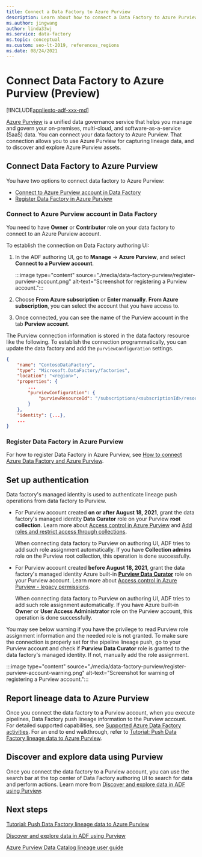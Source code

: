 ```yaml
---
title: Connect a Data Factory to Azure Purview
description: Learn about how to connect a Data Factory to Azure Purview
ms.author: jingwang
author: linda33wj
ms.service: data-factory
ms.topic: conceptual
ms.custom: seo-lt-2019, references_regions
ms.date: 08/24/2021
---
```


# Connect Data Factory to Azure Purview (Preview)

[!INCLUDE[appliesto-adf-xxx-md](includes/appliesto-adf-xxx-md.md)]

[Azure Purview](../purview/overview.md) is a unified data governance service that helps you manage and govern your on-premises, multi-cloud, and software-as-a-service (SaaS) data. You can connect your data factory to Azure Purview. That connection allows you to use Azure Purview for capturing lineage data, and to discover and explore Azure Purview assets.

## Connect Data Factory to Azure Purview

You have two options to connect data factory to Azure Purview:

- [Connect to Azure Purview account in Data Factory](#connect-to-azure-purview-account-in-data-factory)
- [Register Data Factory in Azure Purview](#register-data-factory-in-azure-purview)

### Connect to Azure Purview account in Data Factory

You need to have **Owner** or **Contributor** role on your data factory to connect to an Azure Purview account.

To establish the connection on Data Factory authoring UI:

1. In the ADF authoring UI, go to **Manage** -> **Azure Purview**, and select **Connect to a Purview account**. 

    :::image type="content" source="./media/data-factory-purview/register-purview-account.png" alt-text="Screenshot for registering a Purview account.":::

2. Choose **From Azure subscription** or **Enter manually**. **From Azure subscription**, you can select the account that you have access to.

3. Once connected, you can see the name of the Purview account in the tab **Purview account**.

The Purview connection information is stored in the data factory resource like the following. To establish the connection programmatically, you can update the data factory and add the `purviewConfiguration` settings.

```json
{
    "name": "ContosoDataFactory",
    "type": "Microsoft.DataFactory/factories",
    "location": "<region>",
    "properties": {
        ...
        "purviewConfiguration": {
            "purviewResourceId": "/subscriptions/<subscriptionId>/resourceGroups/<resourceGroupname>/providers/Microsoft.Purview/accounts/<PurviewAccountName>"
        }
    },
    "identity": {...},
    ...
}
```

### Register Data Factory in Azure Purview

For how to register Data Factory in Azure Purview, see [How to connect Azure Data Factory and Azure Purview](../purview/how-to-link-azure-data-factory.md).

## Set up authentication

Data factory's managed identity is used to authenticate lineage push operations from data factory to Purview. 

- For Purview account created **on or after August 18, 2021**, grant the data factory's managed identity **Data Curator** role on your Purview **root collection**. Learn more about [Access control in Azure Purview](../purview/catalog-permissions.md) and [Add roles and restrict access through collections](../purview/how-to-create-and-manage-collections.md#add-roles-and-restrict-access-through-collections).

    When connecting data factory to Purview on authoring UI, ADF tries to add such role assignment automatically. If you have **Collection admins** role on the Purview root collection, this operation is done successfully.

- For Purview account created **before August 18, 2021**, grant the data factory's managed identity Azure built-in [**Purview Data Curator**](../role-based-access-control/built-in-roles.md#purview-data-curator) role on your Purview account. Learn more about [Access control in Azure Purview - legacy permissions](../purview/catalog-permissions.md#legacy-permission-guide).

    When connecting data factory to Purview on authoring UI, ADF tries to add such role assignment automatically. If you have Azure built-in **Owner** or **User Access Administrator** role on the Purview account, this operation is done successfully.

You may see below warning if you have the privilege to read Purview role assignment information and the needed role is not granted. To make sure the connection is properly set for the pipeline lineage push, go to your Purview account and check if **Purview Data Curator** role is granted to the data factory's managed identity. If not, manually add the role assignment.

:::image type="content" source="./media/data-factory-purview/register-purview-account-warning.png" alt-text="Screenshot for warning of registering a Purview account.":::

## Report lineage data to Azure Purview

Once you connect the data factory to a Purview account, when you execute pipelines, Data Factory push lineage information to the Purview account. For detailed supported capabilities, see [Supported Azure Data Factory activities](../purview/how-to-link-azure-data-factory.md#supported-azure-data-factory-activities). For an end to end walkthrough, refer to [Tutorial: Push Data Factory lineage data to Azure Purview](tutorial-push-lineage-to-purview.md).

## Discover and explore data using Purview

Once you connect the data factory to a Purview account, you can use the search bar at the top center of Data Factory authoring UI to search for data and perform actions. Learn more from [Discover and explore data in ADF using Purview](how-to-discover-explore-purview-data.md).

## Next steps

[Tutorial: Push Data Factory lineage data to Azure Purview](tutorial-push-lineage-to-purview.md)

[Discover and explore data in ADF using Purview](how-to-discover-explore-purview-data.md)

[Azure Purview Data Catalog lineage user guide](../purview/catalog-lineage-user-guide.md)